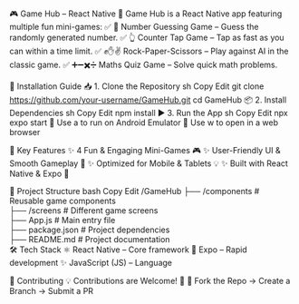 🎮 Game Hub – React Native
🚀 Game Hub is a React Native app featuring multiple fun mini-games:
✅ 🔢 Number Guessing Game – Guess the randomly generated number.
✅ 👆 Counter Tap Game – Tap as fast as you can within a time limit.
✅ ✊✋✌ Rock-Paper-Scissors – Play against AI in the classic game.
✅ ➕➖✖️➗ Maths Quiz Game – Solve quick math problems.

🚀 Installation Guide
📥 1. Clone the Repository
sh
Copy
Edit
git clone https://github.com/your-username/GameHub.git
cd GameHub
📦 2. Install Dependencies
sh
Copy
Edit
npm install
▶️ 3. Run the App
sh
Copy
Edit
npx expo start
🔹 Use a to run on Android Emulator
🔹 Use w to open in a web browser

📌 Key Features
✨ 4 Fun & Engaging Mini-Games 🎮
✨ User-Friendly UI & Smooth Gameplay 📱
✨ Optimized for Mobile & Tablets 💡
✨ Built with React Native & Expo 🚀

📂 Project Structure
bash
Copy
Edit
/GameHub
 ├── /components    # Reusable game components  
 ├── /screens       # Different game screens  
 ├── App.js         # Main entry file  
 ├── package.json   # Project dependencies  
 ├── README.md      # Project documentation  
🛠️ Tech Stack
⚛️ React Native – Core framework
🚀 Expo – Rapid development
✨ JavaScript (JS) – Language

🤝 Contributing
💡 Contributions are Welcome! 🎉
📌 Fork the Repo → Create a Branch → Submit a PR
